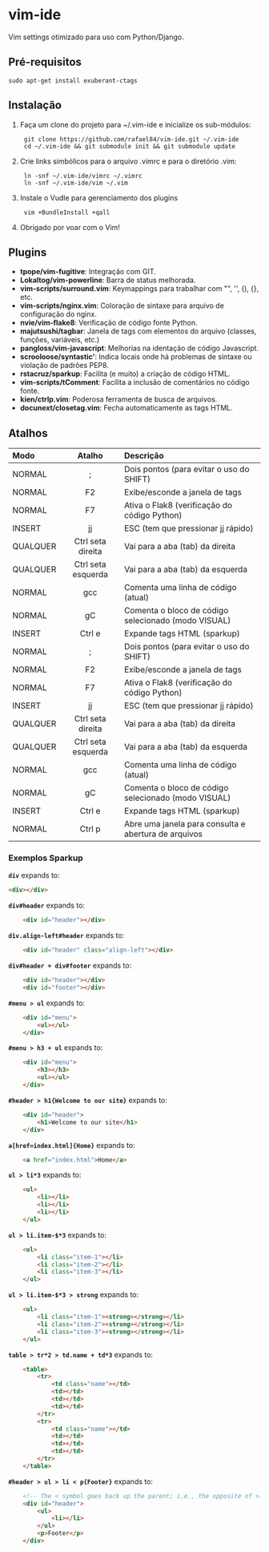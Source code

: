 # vim-ide #

Vim settings otimizado para uso com Python/Django.

## Pré-requisitos ##

    sudo apt-get install exuberant-ctags

## Instalação ##
 
1. Faça um clone do projeto para ~/.vim-ide e inicialize os sub-módulos:
        
        git clone https://github.com/rafael84/vim-ide.git ~/.vim-ide
        cd ~/.vim-ide && git submodule init && git submodule update
        
2. Crie links simbólicos para o arquivo .vimrc e para o diretório .vim:

        ln -snf ~/.vim-ide/vimrc ~/.vimrc
        ln -snf ~/.vim-ide/vim ~/.vim

3. Instale o Vudle para gerenciamento dos plugins

        vim +BundleInstall +qall

4. Obrigado por voar com o Vim!

## Plugins ##

* __tpope/vim-fugitive__: Integração com GIT.
* __Lokaltog/vim-powerline__: Barra de status melhorada.
* __vim-scripts/surround.vim__: Keymappings para trabalhar com "", '', (), {}, etc.
* __vim-scripts/nginx.vim__: Coloração de sintaxe para arquivo de configuração do nginx.
* __nvie/vim-flake8__: Verificação de código fonte Python.
* __majutsushi/tagbar__: Janela de tags com elementos do arquivo (classes, funções, variáveis, etc.)
* __pangloss/vim-javascript__: Melhorias na identação de código Javascript.
* __scrooloose/syntastic'__: Indica locais onde há problemas de sintaxe ou violação de padrões PEP8.
* __rstacruz/sparkup__: Facilita (e muito) a criação de código HTML.
* __vim-scripts/tComment__: Facilita a inclusão de comentários no código fonte.
* __kien/ctrlp.vim__: Poderosa ferramenta de busca de arquivos.
* __docunext/closetag.vim__: Fecha automaticamente as tags HTML.

## Atalhos ##

Modo    | Atalho                | Descrição
:-------|:---------------------:|:------------------------------------------
NORMAL  | ;                     | Dois pontos (para evitar o uso do SHIFT)
NORMAL  | F2                    | Exibe/esconde a janela de tags
NORMAL  | F7                    | Ativa o Flak8 (verificação do código Python)
INSERT  | jj                    | ESC (tem que pressionar jj rápido)
QUALQUER| Ctrl seta direita     | Vai para a aba (tab) da direita 
QUALQUER| Ctrl seta esquerda    | Vai para a aba (tab) da esquerda 
NORMAL  | gcc                   | Comenta uma linha de código (atual)
NORMAL  | gC                    | Comenta o bloco de código selecionado (modo VISUAL)
INSERT  | Ctrl e                | Expande tags HTML (sparkup)
NORMAL  | ;                     | Dois pontos (para evitar o uso do SHIFT)
NORMAL  | F2                    | Exibe/esconde a janela de tags
NORMAL  | F7                    | Ativa o Flak8 (verificação do código Python)
INSERT  | jj                    | ESC (tem que pressionar jj rápido)
QUALQUER| Ctrl seta direita     | Vai para a aba (tab) da direita 
QUALQUER| Ctrl seta esquerda    | Vai para a aba (tab) da esquerda 
NORMAL  | gcc                   | Comenta uma linha de código (atual)
NORMAL  | gC                    | Comenta o bloco de código selecionado (modo VISUAL)
INSERT  | Ctrl e                | Expande tags HTML (sparkup)
NORMAL  | Ctrl p                | Abre uma janela para consulta e abertura de arquivos

### Exemplos Sparkup ###

**`div`** expands to:

```html
<div></div>
```

**`div#header`** expands to:

```html
    <div id="header"></div>
```

**`div.align-left#header`** expands to:

```html
    <div id="header" class="align-left"></div>
```

**`div#header + div#footer`** expands to:

```html
    <div id="header"></div>
    <div id="footer"></div>
```

**`#menu > ul`** expands to:

```html
    <div id="menu">
        <ul></ul>
    </div>
```

**`#menu > h3 + ul`** expands to:

```html
    <div id="menu">
        <h3></h3>
        <ul></ul>
    </div>
```

**`#header > h1{Welcome to our site}`** expands to:

```html
    <div id="header">
        <h1>Welcome to our site</h1>
    </div>
```

**`a[href=index.html]{Home}`** expands to:

```html
    <a href="index.html">Home</a>
```

**`ul > li*3`** expands to:

```html
    <ul>
        <li></li>
        <li></li>
        <li></li>
    </ul>
```

**`ul > li.item-$*3`** expands to:

```html
    <ul>
        <li class="item-1"></li>
        <li class="item-2"></li>
        <li class="item-3"></li>
    </ul>
```

**`ul > li.item-$*3 > strong`** expands to:

```html
    <ul>
        <li class="item-1"><strong></strong></li>
        <li class="item-2"><strong></strong></li>
        <li class="item-3"><strong></strong></li>
    </ul>
```

**`table > tr*2 > td.name + td*3`** expands to:

```html
    <table>
        <tr>
            <td class="name"></td>
            <td></td>
            <td></td>
            <td></td>
        </tr>
        <tr>
            <td class="name"></td>
            <td></td>
            <td></td>
            <td></td>
        </tr>
    </table>
```

**`#header > ul > li < p{Footer}`** expands to:

```html
    <!-- The < symbol goes back up the parent; i.e., the opposite of >. -->
    <div id="header">
        <ul>
            <li></li>
        </ul>
        <p>Footer</p>
    </div>
```
